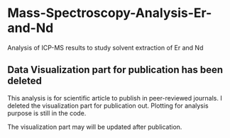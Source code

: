 # Mass-Spectroscopy-Analysis-Er-and-Nd
Analysis of ICP-MS results to study solvent extraction of Er and Nd

## Data Visualization part for publication has been deleted
This analysis is for scientific article to publish in peer-reviewed journals. I deleted the visualization part for publication out. Plotting for analysis purpose is still in the code.

The visualization part may will be updated after publication.
